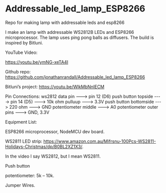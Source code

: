# Addressable_led_lamp_ESP8266
 Repo for making lamp with addressable leds and esp8266

I make an lamp with addressable WS2812B LEDs and ESP8266 microprocessor. The lamp uses ping pong balls as diffusers. The build is inspired by Bitluni.

YouTube Video: 

https://youtu.be/ymNG-xeTA4I

Github repo: https://github.com/jonathanrandall/Addressable_led_lamp_ESP8266

Bitluni’s project:
https://youtu.be/WlkMbNnIECM

Pin Connections:
ws2812 data pin ---> pin 12 (D6)
push button topside ----> pin 14 (D5) ---> 10k ohm pulluup ---> 3.3V
push button bottomside ---> 220 ohm ---> GND
potentiometer middle ---> A0
potentiometer outer pins ---> GND, 3.3V

Equipment List:

ESP8266 microprocessor, NodeMCU dev board.

WS2811 LED strip: https://www.amazon.com.au/Mifrsnu-100Pcs-WS2811-Holidays-Christmas/dp/B0BL2XZ1X3/. 

In the video I say WS2812, but I mean WS2811.

Push button

potentiometer: 5k – 10k.

Jumper Wires.



